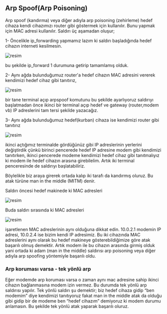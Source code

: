 
## Arp Spoof(Arp Poisoning)

Arp spoof (kandırma) veya diğer adıyla arp poisoning (zehirleme) hedef cihaza kendi cihazımızı router gibi göstermek için kullanılır. Bunu yapmak için MAC adresi kullanılır. Saldırı üç aşamadan oluşur;

1- Öncelikle ip_forwarding yapmamız lazım ki saldırı başladığında hedef cihazın interneti kesilmesin.

![resim](https://user-images.githubusercontent.com/18248422/176667292-e05039a5-9f12-4a22-8ea8-27e97f959131.png)

bu şekilde ip_forward 1 durumuna getirip tamamlamış olduk.

2- Aynı ağda bulunduğumuz router'a hedef cihazın MAC adresini vererek kendimizi hedef cihaz gibi tanıtırız,

![resim](https://user-images.githubusercontent.com/18248422/176667322-ad6b5ce3-7e9e-4e7a-82e7-b2bc6adde00e.png)

bir tane terminal açıp arpspoof komutunu bu şekilde ayarlıyoruz saldırıyı başlatmadan önce ikinci bir terminal açıp hedef ve gateway (router,modem vb) IP adreslerini tam tersi şekilde yazacağız.

3- Aynı ağda bulunduğumuz hedef(kurban) cihaza ise kendimizi router gibi tanıtırız

![resim](https://user-images.githubusercontent.com/18248422/176667355-fbecfdd6-4620-46c6-a928-340287038153.png)

ikinci açtığımız terminalde gördüğünüz gibi IP adreslerinin yerlerini değiştirdik çünkü birinci pencerede hedef IP adresine modem gibi kendimizi tanıtırken, ikinci pencerede modeme kendimizi hedef cihaz gibi tanıtmalıyız ki modem ile hedef cihazın arasına girebilelim. Artık iki terminal penceresinde de saldırıyı başlatabiliriz.

Böylelikle biz araya girerek ortada kalıp iki tarafı da kandırmış oluruz. Bu atak türüne man in the middle (MITM) denir.

Saldırı öncesi hedef makinede ki MAC adresleri

![resim](https://user-images.githubusercontent.com/18248422/176667445-b864d6b9-930a-4aa7-a6f3-e0c6fc27baad.png)

Buda saldırı sırasında ki MAC adresleri

![resim](https://user-images.githubusercontent.com/18248422/176667472-d5692ffc-86a8-4764-9db8-9860db398593.png)

işaretlenen MAC adreslerinin aynı olduğuna dikkat edin. 10.0.2.1 modemin IP adresi, 10.0.2.4 ise bizim kendi IP adresimiz. Bu iki cihazında MAC adreslerini aynı olarak bu hedef makineye gösterebildiğimize göre atak başarılı olmuş demektir. Artık modem ile bu cihazın arasında girmiş olduk yani ortada ki adam (man in the middle) saldırısı arp poisoning veya diğer adıyla arp spoofing yöntemiyle başarılı oldu.

### Arp koruması varsa - tek yönlü arp

Eğer modemde arp koruması varsa o zaman aynı mac adresine sahip ikinci cihazın bağlanmasına modem izin vermez. Bu durumda tek yönlü arp saldırısı yapılır. Tek yönlü saldırı şu demektir; biz hedef cihaza gidip “ben modemim” diye kendimizi tanıtıyoruz fakat man in the middle atak da olduğu gibi gidip bir de modeme ben “hedef cihazım” demiyoruz ki modem durumu anlamasın. Bu şekilde tek yönlü atak yaparak başarılı oluruz. 

